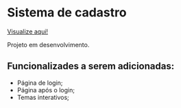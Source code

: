 <h1>Sistema de cadastro</h1>

<p><a href="https://thainno.github.io/Geometric/">Visualize aqui!</a></p>

<p>Projeto em desenvolvimento.</p>

<h2>Funcionalizades a serem adicionadas:</h2>
<ul>
  <li>Página de login;</li>
  <li>Página após o login;</li> 
  <li>Temas interativos;</li> 
</ul>
